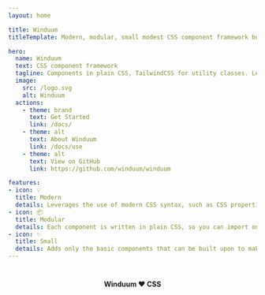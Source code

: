 ```yaml
---
layout: home

title: Winduum
titleTemplate: Modern, modular, small modest CSS component framework built on top of TailwindCSS

hero:
  name: Winduum
  text: CSS component framework
  tagline: Components in plain CSS, TailwindCSS for utility classes. Leverages the use of CSS properties as much possible.
  image:
    src: /logo.svg
    alt: Winduum
  actions:
    - theme: brand
      text: Get Started
      link: /docs/
    - theme: alt
      text: About Winduum
      link: /docs/use
    - theme: alt
      text: View on GitHub
      link: https://github.com/winduum/winduum

features:
- icon: 💡️
  title: Modern
  details: Leverages the use of modern CSS syntax, such as CSS properties, modern pseudo selectors, nesting, low specificity and much more
- icon: 📦️
  title: Modular
  details: Each component is written in plain CSS, so you can import only what you want to use and customize it with CSS properties
- icon: ✨️
  title: Small
  details: Adds only the basic components that can be built upon to make a complex UX/UI project. TailwindCSS is optional, but it's recommended
---
```


<div style="text-align: center;margin-top:2.5rem;font-weight: bold">Winduum ❤️ CSS</div>

